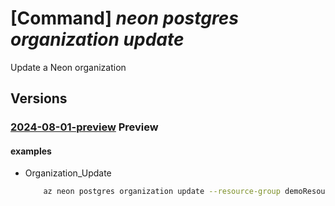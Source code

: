 # [Command] _neon postgres organization update_

Update a Neon organization

## Versions

### [2024-08-01-preview](/Resources/mgmt-plane/L3N1YnNjcmlwdGlvbnMve30vcmVzb3VyY2Vncm91cHMve30vcHJvdmlkZXJzL25lb24ucG9zdGdyZXMvb3JnYW5pemF0aW9ucy97fQ==/2024-08-01-preview.xml) **Preview**

<!-- mgmt-plane /subscriptions/{}/resourcegroups/{}/providers/neon.postgres/organizations/{} 2024-08-01-preview -->

#### examples

- Organization_Update
    ```bash
        az neon postgres organization update --resource-group demoResourceGroup --name demoNeonResource --user-details "{first-name:John,last-name:Doe,email-address:johndoe@example.com,upn:johndoe,phone-number:+1234567890}" --company-details "{company-name:DemoCompany,country:USA,office-address:'123 Azure Ave, Redmond, WA',business-phone:+9876543210,domain:democompany.com,number-of-employees:1000}" --partner-organization-properties "{organization-id:org-5678,org-name:PartnerOrg,single-sign-on-properties:{single-sign-on-state:Enable,enterprise-app-id:app-9876,single-sign-on-url:'https://sso.partnerorg.com',aad-domains:['partnerorg.com']}}" --tags "{environment:production}"
    ```
